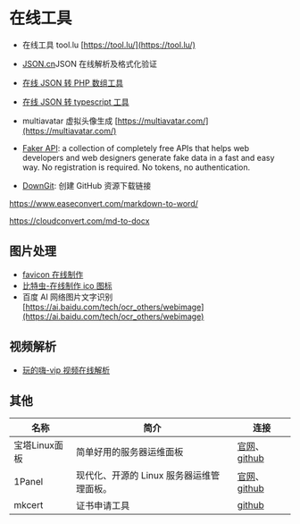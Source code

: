# 在线工具

- 在线工具 tool.lu [https://tool.lu/](https://tool.lu/)

- [JSON.cn](https://www.json.cn/)JSON 在线解析及格式化验证

- [在线 JSON 转 PHP 数组工具](https://uutool.cn/json2php/)

- [在线 JSON 转 typescript 工具](https://tooltt.com/json2typescript/)

- multiavatar 虚拟头像生成 [https://multiavatar.com/](https://multiavatar.com/)

- [Faker API](https://fakerapi.it/it): a collection of completely free APIs that helps web developers and web designers generate fake data in a fast and easy way. No registration is required. No tokens, no authentication.

- [DownGit](https://zhoudaxiaa.gitee.io/downgit/): 创建 GitHub 资源下载链接

https://www.easeconvert.com/markdown-to-word/

https://cloudconvert.com/md-to-docx

## 图片处理

- [favicon 在线制作](https://tool.lu/favicon/)
- [比特虫-在线制作 ico 图标](https://www.bitbug.net/)
- 百度 AI 网络图片文字识别 [https://ai.baidu.com/tech/ocr_others/webimage](https://ai.baidu.com/tech/ocr_others/webimage)

## 视频解析

- [玩的嗨-vip 视频在线解析](https://tv.wandhi.com/go.html)


## 其他

| 名称 | 简介 | 连接 |
| - | - | - |
| 宝塔Linux面板 | 简单好用的服务器运维面板 | [官网](https://www.bt.cn/)、[github](https://github.com/aaPanel/BaoTa) |
| 1Panel | 现代化、开源的 Linux 服务器运维管理面板。 | [官网](https://1panel.cn/)、[github](https://github.com/1Panel-dev/1Panel) |
| mkcert | 证书申请工具 | [github](https://github.com/FiloSottile/mkcert)